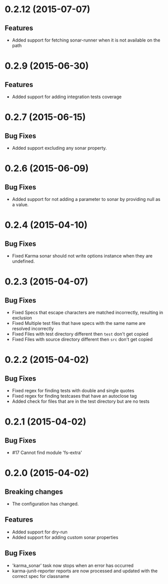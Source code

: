 <a name="0.2.12"></a>
# 0.2.12 (2015-07-07)

## Features
- Added support for fetching sonar-runner when it is not available on the path

<a name="0.2.9"></a>
# 0.2.9 (2015-06-30)

## Features
- Added support for adding integration tests coverage

<a name="0.2.7"></a>
# 0.2.7 (2015-06-15)

## Bug Fixes
- Added support excluding any sonar property.

<a name="0.2.6"></a>
# 0.2.6 (2015-06-09)

## Bug Fixes
- Added support for not adding a parameter to sonar by providing null as a value.

<a name="0.2.4"></a>
# 0.2.4 (2015-04-10)

## Bug Fixes
- Fixed Karma sonar should not write options instance when they are undefined.

<a name="0.2.3"></a>
# 0.2.3 (2015-04-07)

## Bug Fixes
- Fixed Specs that escape characters are matched incorrectly, resulting in exclusion
- Fixed Multiple test files that have specs with the same name are resolved incorrectly
- Fixed Files with test directory different then `test` don't get copied
- Fixed Files with source directory different then `src` don't get copied

<a name="0.2.2"></a>
# 0.2.2 (2015-04-02)

## Bug Fixes
- Fixed regex for finding tests with double and single quotes
- Fixed regex for finding testcases that have an autoclose tag
- Added check for files that are in the test directory but are no tests

<a name="0.2.1"></a>
# 0.2.1 (2015-04-02)

## Bug Fixes
- #17 Cannot find module 'fs-extra'

<a name="0.2.0"></a>
# 0.2.0 (2015-04-02)

## Breaking changes
- The configuration has changed.

## Features
- Added support for dry-run
- Added support for adding custom sonar properties

## Bug Fixes
- 'karma_sonar' task now stops when an error has occurred
- karma-junit-reporter reports are now processed and updated with the correct spec for classname